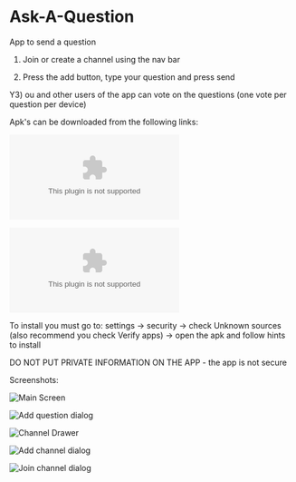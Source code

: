 # Ask-A-Question
App to send a question

1) Join or create a channel using the nav bar

2) Press the add button, type your question and press send

Y3) ou and other users of the app can vote on the questions (one vote per question per device)

Apk's can be downloaded from the following links:

![1.0.0](https://github.com/arranlomas/Ask-A-Question/raw/master/release-apk/1.0.0.apk)

![1.0.1](https://github.com/arranlomas/Ask-A-Question/raw/master/release-apk/1.0.1.apk)


To install you must go to:
settings -> security -> check Unknown sources (also recommend you check Verify apps) -> open the apk and follow hints to install


DO NOT PUT PRIVATE INFORMATION ON THE APP - the app is not secure


Screenshots:

![Main Screen](https://github.com/arranlomas/Ask-A-Question/blob/master/screenshots/ask-a-question-screenshot-b.png)

![Add question dialog](https://github.com/arranlomas/Ask-A-Question/blob/master/screenshots/ask-a-question-screenshot-a.png)

![Channel Drawer](https://github.com/arranlomas/Ask-A-Question/blob/master/screenshots/ask-a-question-screenshot-c.jpg)

![Add channel dialog](https://github.com/arranlomas/Ask-A-Question/blob/master/screenshots/ask-a-question-screenshot-d.jpg)

![Join channel dialog](https://github.com/arranlomas/Ask-A-Question/blob/master/screenshots/ask-a-question-screenshot-e.jpg)

